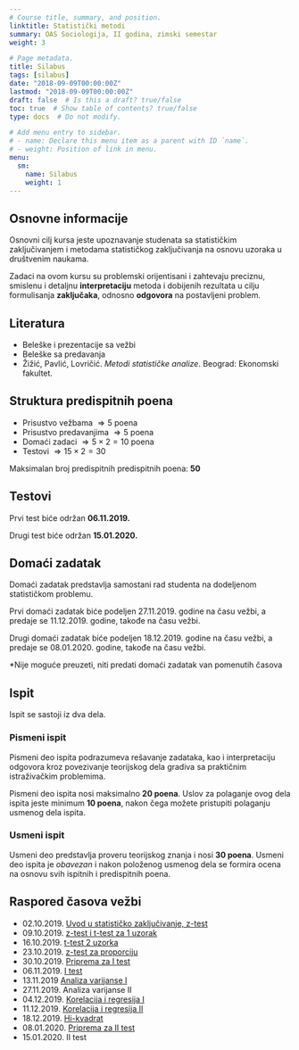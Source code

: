 ```yaml
---
# Course title, summary, and position.
linktitle: Statistički metodi
summary: OAS Sociologija, II godina, zimski semestar
weight: 3

# Page metadata.
title: Silabus
tags: [silabus]
date: "2018-09-09T00:00:00Z"
lastmod: "2018-09-09T00:00:00Z"
draft: false  # Is this a draft? true/false
toc: true  # Show table of contents? true/false
type: docs  # Do not modify.

# Add menu entry to sidebar.
# - name: Declare this menu item as a parent with ID `name`.
# - weight: Position of link in menu.
menu:
  sm:
    name: Silabus
    weight: 1
---
```


## Osnovne informacije

Osnovni cilj kursa jeste upoznavanje studenata sa statističkim zaključivanjem i metodama statističkog zaključivanja na osnovu uzoraka u društvenim naukama.

Zadaci na ovom kursu su problemski orijentisani i zahtevaju preciznu, smislenu i detaljnu **interpretaciju** metoda i dobijenih rezultata u cilju formulisanja **zaključaka**, odnosno **odgovora** na postavljeni problem.

## Literatura

- Beleške i prezentacije sa vežbi
- Beleške sa predavanja
- Žižić, Pavlić, Lovričić. *Metodi statističke analize*. Beograd: Ekonomski fakultet.


## Struktura predispitnih poena

- Prisustvo vežbama $\Rightarrow 5$ poena
- Prisustvo predavanjima $\Rightarrow 5$ poena
- Domaći zadaci $\Rightarrow 5 \times 2 = 10$  poena
- Testovi $\Rightarrow 15 \times 2 = 30$

Maksimalan broj predispitnih predispitnih poena: **50**


## Testovi

Prvi test biće održan **06.11.2019.**

Drugi test biće održan **15.01.2020.**

## Domaći zadatak

Domaći zadatak predstavlja samostani rad studenta na dodeljenom statističkom problemu.

Prvi domaći zadatak biće podeljen 27.11.2019. godine na času vežbi, a predaje se 11.12.2019. godine, takođe na času vežbi.

Drugi domaći zadatak biće podeljen 18.12.2019. godine na času vežbi, a predaje se 08.01.2020. godine, takođe na času vežbi.

*Nije moguće preuzeti, niti predati domaći zadatak van pomenutih časova

## Ispit

Ispit se sastoji iz dva dela.

### Pismeni ispit

Pismeni deo ispita podrazumeva rešavanje zadataka, kao i interpretaciju odgovora kroz povezivanje teorijskog dela gradiva sa praktičnim istraživačkim problemima.

Pismeni deo ispita nosi maksimalno **20 poena**. Uslov za polaganje ovog dela ispita jeste minimum **10 poena**, nakon čega možete pristupiti polaganju usmenog dela ispita.

### Usmeni ispit

Usmeni deo predstavlja proveru teorijskog znanja i nosi **30 poena**. Usmeni deo ispita je *obavezan* i nakon položenog usmenog dela se formira ocena na osnovu svih ispitnih i predispitnih poena.


## Raspored časova vežbi

- 02.10.2019. [Uvod u statističko zaključivanje, z-test](/courses/sm/sm01)
- 09.10.2019. [z-test i t-test za 1 uzorak](/courses/sm/sm02)
- 16.10.2019. [t-test 2 uzorka](/courses/sm/sm03)
- 23.10.2019. [z-test za proporciju](/courses/sm/sm04)
- 30.10.2019. [Priprema za I test](/courses/sm/sm05)
- 06.11.2019. [I test](https://s.atomasevic.com/courses/sm/i-test-rezultati/)
- 13.11.2019  [Analiza varijanse I](/courses/sm/sm06)
- 27.11.2019. Analiza varijanse II
- 04.12.2019. [Korelacija i regresija I](/courses/sm/sm07)
- 11.12.2019. [Korelacija i regresija II](/courses/sm/sm08)
- 18.12.2019. [Hi-kvadrat](/courses/sm/sm09)
- 08.01.2020. [Priprema za II test](/courses/sm/sm10)
- 15.01.2020. II test
